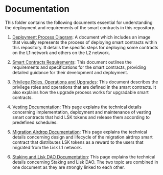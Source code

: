 # Documentation

This folder contains the following documents essential for understanding the deployment and requirements of the smart contracts in this repository.

1. [Deployment Process Diagram](./deployment-process.md): A document which includes an image that visually represents the process of deploying smart contracts within this repository. It details the specific steps for deploying some contracts on the L1 network and others on the L2 network.

2. [Smart Contracts Requirements](./contracts-requirements.md): This document outlines the requirements and specifications for the smart contracts, providing detailed guidance for their development and deployment.

3. [Privilege Roles, Operations and Upgrades](./privilege-roles-operations.md): This document describes the privilege roles and operations that are defined in the smart contracts. It also explains how the upgrade process works for upgradable smart contracts.

4. [Vesting Documentation](./vesting.md): This page explains the technical details concerning implementation, deployment and maintenance of vesting smart contracts that hold LSK tokens and release them according to predefined schedules.

5. [Migration Airdrop Documentation](./airdrop.md): This page explains the technical details concerning design and lifecycle of the migration airdrop smart contract that distributes LSK tokens as a reward to the users that migrated from the Lisk L1 network.

6. [Staking and Lisk DAO Documentation](./staking-governance.md): This page explains the technical details concerning Staking and Lisk DAO. The two topic are combined in one document as they are strongly linked to each other.
